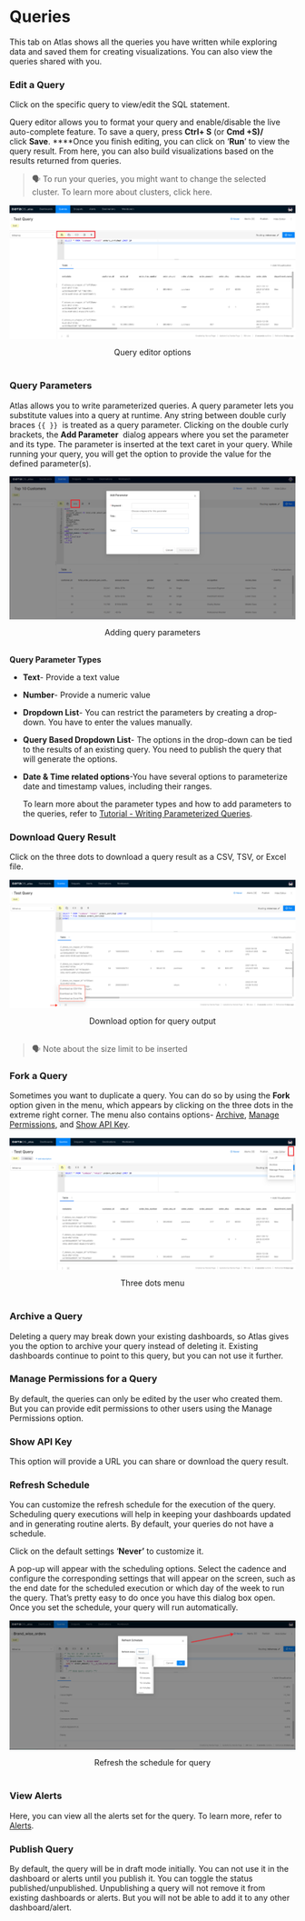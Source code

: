 # **Queries**

This tab on Atlas shows all the queries you have written while exploring data and saved them for creating visualizations. You can also view the queries shared with you.

### **Edit a Query**

Click on the specific query to view/edit the SQL statement. 

Query editor allows you to format your query and enable/disable the live auto-complete feature. To save a query, press **Ctrl+ S** (or **Cmd +S)/** click **Save**. ****Once you finish editing, you can click on ‘**Run**’ to view the query result. From here, you can also build visualizations based on the results returned from queries.

> 🗣 To run your queries, you might want to change the selected cluster. To learn more about clusters, click here.

<img src="Queries/Screen_Shot_2022-10-19_at_1.14.34_PM.png" 
        alt="Query editor options"
        style="display: block; margin: auto" />

<figcaption align = "center">Query editor options</figcaption>
<br>

### **Query Parameters**

Atlas allows you to write parameterized queries. A query parameter lets you substitute values into a query at runtime. Any string between double curly braces `{{ }}`
 is treated as a query parameter. Clicking on the double curly brackets, the **Add Parameter**
 dialog appears where you set the parameter and its type. The parameter is inserted at the text caret in your query. While running your query, you will get the option to provide the value for the defined parameter(s).

<img src="Queries/MicrosoftTeams-image_(71).png" 
        alt="Adding query parameters"
        style="display: block; margin: auto" />

<figcaption align = "center">Adding query parameters</figcaption>
<br>

**Query Parameter Types**

- **Text**- Provide a text value
- **Number**- Provide a numeric value
- **Dropdown List**- You can restrict the parameters by creating a drop-down. You have to enter the values manually.
- **Query Based Dropdown List**- The options in the drop-down can be tied to the results of an existing query. You need to publish the query that will generate the options.
- **Date & Time related options**-You have several options to parameterize date and timestamp values, including their ranges.
    
    To learn more about the parameter types and how to add parameters to the queries, refer to
    [Tutorial - Writing Parameterized Queries](Queries/Tutorial%20-%20Writing%20Parameterized%20Queries.md).
    

### **Download Query Result**

Click on the three dots to download a query result as a CSV, TSV, or Excel file.

<img src="Queries/Screen_Shot_2022-10-18_at_6.13.16_PM.png" 
        alt="Download option for query output"
        style="display: block; margin: auto" />

<figcaption align = "center">Download option for query output</figcaption>
<br>

> 🗣 Note about the size limit to be inserted

### **Fork a Query**

Sometimes you want to duplicate a query. You can do so by using the **Fork** option given in the menu, which appears by clicking on the three dots in the extreme right corner. The menu also contains options- [Archive](Queries.md), [Manage Permissions](Queries.md), and [Show API Key](Queries.md).

<img src="Queries/Screen_Shot_2022-10-19_at_1.29.56_PM.png" 
        alt="Three dots menu "
        style="display: block; margin: auto" />

<figcaption align = "center">Three dots menu</figcaption>
<br>

### **Archive a Query**

Deleting a query may break down your existing dashboards, so Atlas gives you the option to archive your query instead of deleting it.  Existing dashboards continue to point to this query, but you can not use it further. 

### **Manage Permissions for a Query**

By default, the queries can only be edited by the user who created them. But you can provide edit permissions to other users using the Manage Permissions option.

### **Show API Key**

This option will provide a URL you can share or download the query result. 

### **Refresh Schedule**

You can customize the refresh schedule for the execution of the query. Scheduling query executions will help in keeping your dashboards updated and in generating routine alerts. By default, your queries do not have a schedule.

Click on the default settings ‘**Never’** to customize it. 

A pop-up will appear with the scheduling options. Select the cadence and configure the corresponding settings that will appear on the screen, such as the end date for the scheduled execution or which day of the week to run the query. That’s pretty easy to do once you have this dialog box open. Once you set the schedule, your query will run automatically.

<img src="Queries/Screen_Shot_2022-10-13_at_6.51.23_PM.png" 
        alt="Refresh the schedule for query"
        style="display: block; margin: auto" />

<figcaption align = "center">Refresh the schedule for query</figcaption>
<br>

### **View Alerts**

Here, you can view all the alerts set for the query. 
To learn more, refer to [Alerts](Alerts.md).

### **Publish Query**

By default, the query will be in draft mode initially. You can not use it in the dashboard or alerts until you publish it. You can toggle the status published/unpublished. Unpublishing a query will not remove it from existing dashboards or alerts. But you will not be able to add it to any other dashboard/alert.